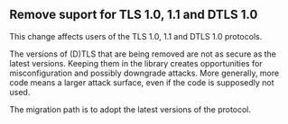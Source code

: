 Remove suport for TLS 1.0, 1.1 and DTLS 1.0
-------------------------------------------

This change affects users of the TLS 1.0, 1.1 and DTLS 1.0 protocols.

The versions of (D)TLS that are being removed are not as secure as the latest
versions. Keeping them in the library creates opportunities for misconfiguration
and possibly downgrade attacks. More generally, more code means a larger attack
surface, even if the code is supposedly not used.

The migration path is to adopt the latest versions of the protocol.
